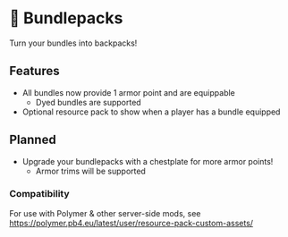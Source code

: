 # 🎒 Bundlepacks

Turn your bundles into backpacks!

## Features

- All bundles now provide 1 armor point and are equippable
  - Dyed bundles are supported
- Optional resource pack to show when a player has a bundle equipped

## Planned

- Upgrade your bundlepacks with a chestplate for more armor points!
  - Armor trims will be supported

### Compatibility

For use with Polymer & other server-side mods, see https://polymer.pb4.eu/latest/user/resource-pack-custom-assets/
